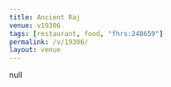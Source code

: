 ```yaml
---
title: Ancient Raj
venue: v19306
tags: [restaurant, food, "fhrs:248659"]
permalink: /v/19306/
layout: venue
---
```

null